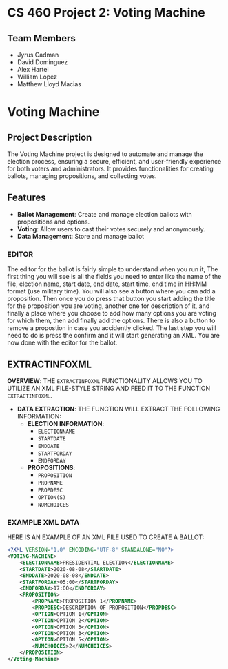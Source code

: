 # CS 460 Project 2: Voting Machine

## Team Members
- Jyrus Cadman
- David Dominguez
- Alex Hartel
- William Lopez
- Matthew Lloyd Macias


# Voting Machine

## Project Description
The Voting Machine project is designed to automate and manage the election process, ensuring a secure, efficient, and user-friendly experience for both voters and administrators. It provides functionalities for creating ballots, managing propositions, and collecting votes.

## Features
- **Ballot Management**: Create and manage election ballots with propositions and options.
- **Voting**: Allow users to cast their votes securely and anonymously.
- **Data Management**: Store and manage ballot

### EDITOR
The editor for the ballot is fairly simple to understand when you run it, The first thing you will see is all the fields you need to enter like the name of the file, election name, start date, end date, start time, end time in HH:MM format (use military time). You will also see a button where you can add a proposition. Then once you do press that button you start adding the title for the proposition you are voting, another one for description of it, and finally a place where you choose to add how many options you are voting for which them, then add finally add the options. There is also a button to remove a propostion in case you accidently clicked. The last step you will need to do is press the confirm and it will start generating an XML. You are now done with the editor for the ballot.


## EXTRACTINFOXML 
**OVERVIEW**: THE `EXTRACTINFOXML` FUNCTIONALITY ALLOWS YOU TO UTILIZE AN XML FILE-STYLE STRING AND FEED IT TO THE FUNCTION `EXTRACTINFOXML`. 
- **DATA EXTRACTION**: THE FUNCTION WILL EXTRACT THE FOLLOWING INFORMATION: 
  - **ELECTION INFORMATION**: 
    - `ELECTIONNAME` 
    - `STARTDATE` 
    - `ENDDATE` 
    - `STARTFORDAY` 
    - `ENDFORDAY` 
  - **PROPOSITIONS**: 
    - `PROPOSITION` 
    - `PROPNAME` 
    - `PROPDESC` 
    - `OPTION(S)` 
    - `NUMCHOICES`

### EXAMPLE XML DATA
HERE IS AN EXAMPLE OF AN XML FILE USED TO CREATE A BALLOT:
```XML
<?XML VERSION="1.0" ENCODING="UTF-8" STANDALONE="NO"?>
<VOTING-MACHINE>
    <ELECTIONNAME>PRESIDENTIAL ELECTION</ELECTIONNAME>
    <STARTDATE>2020-08-08</STARTDATE>
    <ENDDATE>2020-08-08</ENDDATE>
    <STARTFORDAY>05:00</STARTFORDAY>
    <ENDFORDAY>17:00</ENDFORDAY>
    <PROPOSITION>
        <PROPNAME>PROPOSITION 1</PROPNAME>
        <PROPDESC>DESCRIPTION OF PROPOSITION</PROPDESC>
        <OPTION>OPTION 1</OPTION>
        <OPTION>OPTION 2</OPTION>
        <OPTION>OPTION 3</OPTION>
        <OPTION>OPTION 3</OPTION>
        <OPTION>OPTION 5</OPTION>
        <NUMCHOICES>2</NUMCHOICES>
    </PROPOSITION>
</Voting-Machine>
